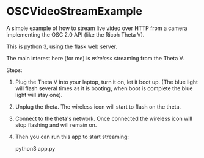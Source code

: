 # OSCVideoStreamExample
A simple example of how to stream live video over HTTP from a camera implementing the OSC 2.0 API (like the Ricoh Theta V).

This is python 3, using the flask web server.

The main interest here (for me) is *wireless* streaming from the Theta V.

Steps:
1. Plug the Theta V into your laptop, turn it on, let it boot up. 
(The blue light will flash several times as it is booting, when boot is complete the blue light will stay one).
2. Unplug the theta. The wireless icon will start to flash on the theta.
3. Connect to the theta's network. Once connected the wireless icon will stop flashing and will remain on.
4. Then you can run this app to start streaming:

    python3 app.py
